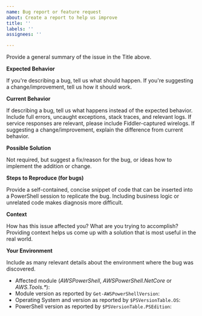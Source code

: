 ```yaml
---
name: Bug report or feature request
about: Create a report to help us improve
title: ''
labels: ''
assignees: ''

---
```


Provide a general summary of the issue in the Title above.

**Expected Behavior**

If you're describing a bug, tell us what should happen. If you're suggesting a change/improvement, tell us how it should work.

**Current Behavior**

If describing a bug, tell us what happens instead of the expected behavior.
Include full errors, uncaught exceptions, stack traces, and relevant logs.
If service responses are relevant, please include Fiddler-captured wirelogs.
If suggesting a change/improvement, explain the difference from current behavior.

**Possible Solution**

Not required, but suggest a fix/reason for the bug, or ideas how to implement the addition or change.

**Steps to Reproduce (for bugs)**

Provide a self-contained, concise snippet of code that can be inserted into a PowerShell session to replicate the bug. Including business logic or unrelated code makes diagnosis more difficult.

**Context**

How has this issue affected you? What are you trying to accomplish? Providing context helps us come up with a solution that is most useful in the real world.

**Your Environment**

Include as many relevant details about the environment where the bug was discovered.
* Affected module (_AWSPowerShell_, _AWSPowerShell.NetCore_ or _AWS.Tools.*_): 
* Module version as reported by `Get-AWSPowerShellVersion`: 
* Operating System and version as reported by `$PSVersionTable.OS`: 
* PowerShell version as reported by `$PSVersionTable.PSEdition`:
